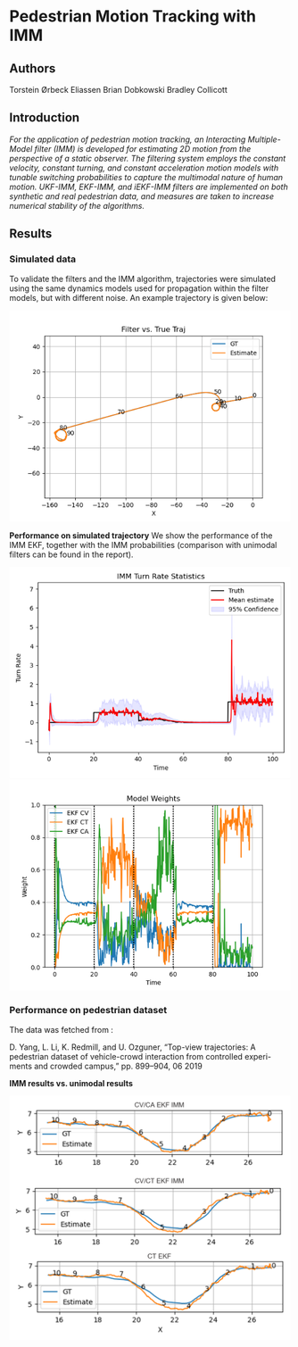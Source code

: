 # Pedestrian Motion Tracking with IMM 
## Authors 

Torstein Ørbeck Eliassen
Brian Dobkowski
Bradley Collicott

## Introduction
*For the application of pedestrian motion tracking, an Interacting Multiple-Model filter (IMM) is developed for estimating 2D motion from the perspective of a static observer. The filtering system employs the constant velocity, constant turning, and constant acceleration motion models with tunable switching probabilities to capture the multimodal nature of human motion. UKF-IMM, EKF-IMM, and iEKF-IMM filters are implemented on both synthetic and real pedestrian data, and measures are taken to increase numerical stability of the algorithms.*


## Results 

### Simulated data

To validate the filters and the IMM algorithm, trajectories were simulated using the same
dynamics models used for propagation within the filter models, but with different noise. An example trajectory is given below: 

![Simulated trajectory](plots/readme_figures/sim_traj.png)

**Performance on simulated trajectory**
We show the performance of the IMM EKF, together with the IMM probabilities (comparison with unimodal filters can be found in the report). 

![IMM EKF](plots/readme_figures/IMM_4.png)
![IMM Probabilities](plots/readme_figures/sim_probs.png)

### Performance on pedestrian dataset

The data was fetched from : 

D. Yang, L. Li, K. Redmill, and U. Ozguner, “Top-view trajectories: A
pedestrian dataset of vehicle-crowd interaction from controlled experi-
ments and crowded campus,” pp. 899–904, 06 2019

**IMM results vs. unimodal results**

![IMM pedestrian dataset](plots/readme_figures/traj_combo.png)

